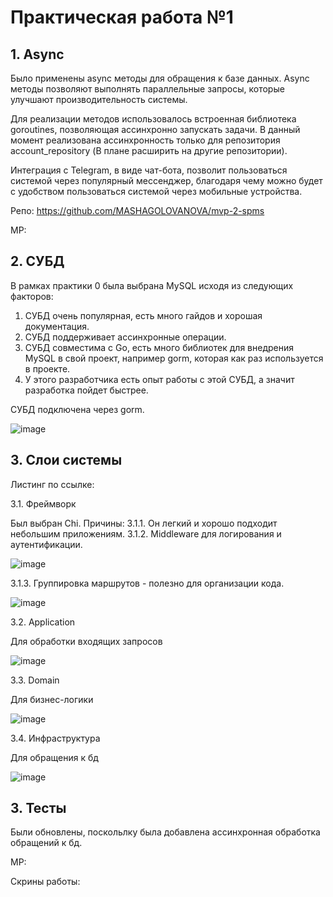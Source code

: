# **Практическая работа №1**

## 1. **Async**
   
   Было применены async методы для обращения к базе данных.
   Async методы позволяют выполнять параллельные запросы, которые улучшают производительность системы.
   
   Для реализации методов использовалось встроенная библиотека goroutines, позволяющая ассинхронно запускать задачи.
   В данный момент реализована ассинхронность только для репозитория account_repository (В плане расширить на другие репозитории).

   Интеграция с Telegram, в виде чат-бота, позволит пользоваться системой через популярный мессенджер,
   благодаря чему можно будет с удобством пользоваться системой через мобильные устройства.
   
   Репо: https://github.com/MASHAGOLOVANOVA/mvp-2-spms
   
   МР:

## 2. **СУБД**
  В рамках практики 0 была выбрана MySQL исходя из следующих факторов:
  1. СУБД очень популярная, есть много гайдов и хорошая документация.
  2. СУБД поддерживает ассинхронные операции.
  3. СУБД совместима с Go, есть много библиотек для внедрения MySQL в свой проект, например gorm, которая как раз используется в проекте.
  4. У этого разработчика есть опыт работы с этой СУБД, а значит разработка пойдет быстрее.

  СУБД подключена через gorm.

 ![image](https://github.com/user-attachments/assets/64714088-6e64-4c1a-a654-01be06d54c35)


## 3. **Слои системы**

  Листинг по ссылке:
   
  
  3.1.	Фреймворк

  Был выбран Chi. Причины:
  3.1.1. Он легкий и хорошо подходит небольшим приложениям.
  3.1.2. Middleware для логирования и аутентификации.

  ![image](https://github.com/user-attachments/assets/8ffd92c9-0ec5-4735-b0e5-c452bba40fed)

  3.1.3. Группировка маршрутов - полезно для организации кода.

 ![image](https://github.com/user-attachments/assets/0f92951e-f91b-4cb0-bda6-f7b0af99c25e)

    
  3.2.	Application
  
  Для обработки входящих запросов

  ![image](https://github.com/user-attachments/assets/8376e8c3-138a-4fd8-8587-fd8d063551c4)


  3.3.	Domain

  Для бизнес-логики

  ![image](https://github.com/user-attachments/assets/9a86eb5b-2605-4858-b0c6-bfab6fa44de6)

  
  3.4.	Инфраструктура

  Для обращения к бд

  ![image](https://github.com/user-attachments/assets/54df5c7a-2cec-4eca-84a4-7b1ff7d033d6)

## 3. **Тесты**

  Были обновлены, поскольлку была добавлена ассинхронная обработка обращений к бд.

  МР:

  Скрины работы:

  
  
